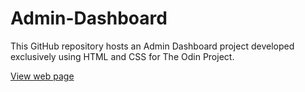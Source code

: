 # Admin-Dashboard
This GitHub repository hosts an Admin Dashboard project developed exclusively using HTML and CSS for The Odin Project. 

[View web page](https://martinperezgiordan.github.io/Admin-Dashboard/)
